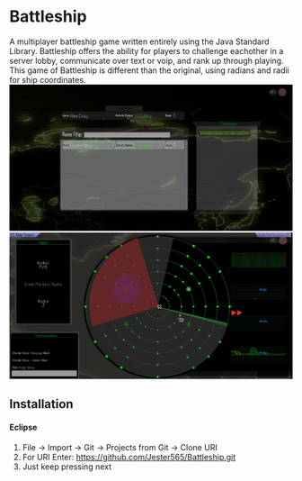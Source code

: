 # Battleship
A multiplayer battleship game written entirely using the Java Standard Library. Battleship offers the ability for players to challenge eachother in a server lobby, communicate over text or voip, and rank up through playing.  This game of Battleship is different than the original, using radians and radii for ship coordinates.
![Lobby](/rdme/lobby.png)
![Game](/rdme/game.png)

## Installation
#### Eclipse
1. File -> Import -> Git -> Projects from Git -> Clone URI
2. For URI Enter: https://github.com/Jester565/Battleship.git
3. Just keep pressing next
